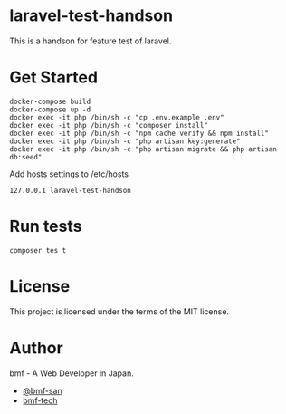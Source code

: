 # laravel-test-handson
This is a handson for feature test of laravel.

# Get Started
```
docker-compose build
docker-compose up -d
docker exec -it php /bin/sh -c "cp .env.example .env"
docker exec -it php /bin/sh -c "composer install"
docker exec -it php /bin/sh -c "npm cache verify && npm install"
docker exec -it php /bin/sh -c "php artisan key:generate"
docker exec -it php /bin/sh -c "php artisan migrate && php artisan db:seed"
```

Add hosts settings to /etc/hosts
```
127.0.0.1 laravel-test-handson
```

# Run tests
`composer tes t`

# License
This project is licensed under the terms of the MIT license.

# Author
bmf - A Web Developer in Japan.
* [@bmf-san](https://twitter.com/bmf_san)
* [bmf-tech](http://bmf-tech.com/)
